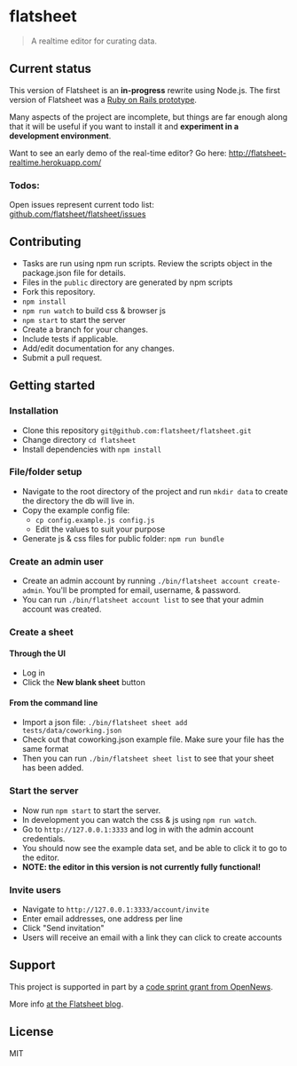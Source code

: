 # flatsheet

> A realtime editor for curating data.

## Current status

This version of Flatsheet is an **in-progress** rewrite using Node.js. The first version of Flatsheet was a [Ruby on Rails prototype](https://github.com/flatsheet/flatsheet-prototype).

Many aspects of the project are incomplete, but things are far enough along that it will be useful if you want to install it and **experiment in a development environment**.

Want to see an early demo of the real-time editor? Go here: http://flatsheet-realtime.herokuapp.com/

### Todos:

Open issues represent current todo list: [github.com/flatsheet/flatsheet/issues](http://github.com/flatsheet/flatsheet/issues)

## Contributing
- Tasks are run using npm run scripts. Review the scripts object in the package.json file for details.
- Files in the `public` directory are generated by npm scripts
- Fork this repository.
- `npm install`
- `npm run watch` to build css & browser js
- `npm start` to start the server
- Create a branch for your changes.
- Include tests if applicable.
- Add/edit documentation for any changes.
- Submit a pull request.


## Getting started

### Installation

- Clone this repository `git@github.com:flatsheet/flatsheet.git`
- Change directory `cd flatsheet`
- Install dependencies with `npm install`

### File/folder setup
- Navigate to the root directory of the project and run `mkdir data` to create the directory the db will live in.
- Copy the example config file:
  - `cp config.example.js config.js`
  - Edit the values to suit your purpose
- Generate js & css files for public folder: `npm run bundle`

### Create an admin user
- Create an admin account by running `./bin/flatsheet account create-admin`. You'll be prompted for email, username, & password.
- You can run `./bin/flatsheet account list` to see that your admin account was created.

### Create a sheet

#### Through the UI
- Log in
- Click the **New blank sheet** button

#### From the command line
- Import a json file: `./bin/flatsheet sheet add tests/data/coworking.json`
- Check out that coworking.json example file. Make sure your file has the same format
- Then you can run `./bin/flatsheet sheet list` to see that your sheet has been added.

### Start the server
- Now run `npm start` to start the server.
- In development you can watch the css & js using `npm run watch`.
- Go to `http://127.0.0.1:3333` and log in with the admin account credentials.
- You should now see the example data set, and be able to click it to go to the editor.
- **NOTE: the editor in this version is not currently fully functional!**

### Invite users
- Navigate to `http://127.0.0.1:3333/account/invite`
- Enter email addresses, one address per line
- Click "Send invitation"
- Users will receive an email with a link they can click to create accounts

## Support

This project is supported in part by a [code sprint grant from OpenNews](http://opennews.org/codesprints.html).

More info [at the Flatsheet blog](http://flatsheet.io/blog/getting-flatsheet-to-v1-with-help-from-opennews/).

## License
MIT
